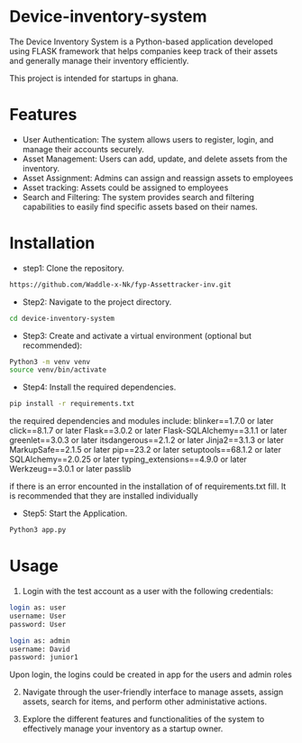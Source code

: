 # Device-inventory-system
The Device Inventory System is a Python-based application developed using FLASK framework that helps companies keep track of their assets and  generally manage their inventory efficiently.

This project is intended for startups in ghana.

# Features
- User Authentication: The system allows users to register, login, and manage their accounts securely.
- Asset Management: Users can add, update, and delete assets from the inventory.
- Asset Assignment: Admins can assign and reassign assets to employees
- Asset tracking: Assets could be assigned to employees 
- Search and Filtering: The system provides search and filtering capabilities to easily find specific assets based on their names.

# Installation
- step1: Clone the repository.
```bash
https://github.com/Waddle-x-Nk/fyp-Assettracker-inv.git
```

- Step2: Navigate to the project directory.
```bash
cd device-inventory-system
```

- Step3: Create and activate a virtual environment (optional but recommended):
```bash
Python3 -m venv venv
source venv/bin/activate
```

- Step4: Install the required dependencies.
```bash
pip install -r requirements.txt
```
the required dependencies and modules include:
blinker==1.7.0 or later 
click==8.1.7 or later
Flask==3.0.2 or later
Flask-SQLAlchemy==3.1.1 or later
greenlet==3.0.3 or later
itsdangerous==2.1.2 or later
Jinja2==3.1.3 or later
MarkupSafe==2.1.5 or later
pip==23.2 or later
setuptools==68.1.2 or later
SQLAlchemy==2.0.25 or later
typing_extensions==4.9.0 or later
Werkzeug==3.0.1 or later
passlib


if there is an error encounted in the installation of of requirements.txt fill. It is recommended that they are installed individually


- Step5: Start the Application.
```bash
Python3 app.py
```

# Usage
1. Login with the test account as a user with the following credentials:
```bash
login as: user
username: User
password: User
```
```bash
login as: admin
username: David
password: junior1
```

Upon login, the logins could be created in app for the users and admin roles

2. Navigate through the user-friendly interface to manage assets, assign assets, search for items, and perform other administative actions.

3. Explore the different features and functionalities of the system to effectively manage your inventory as a startup owner.
